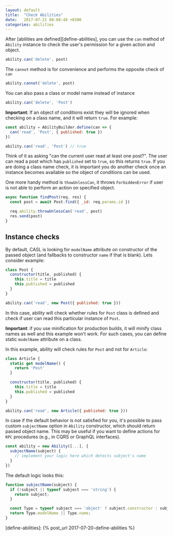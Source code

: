 ```yaml
---
layout: default
title:  "Check Abilities"
date:   2017-07-21 08:08:48 +0300
categories: abilities
---
```


After [abilities are defined][define-abilities], you can use the `can` method of `Ability` instance to check the user's permission for a given action and object.

```js
ability.can('delete', post)
```

The `cannot` method is for convenience and performs the opposite check of `can`

```js
ability.cannot('delete', post)
```

You can also pass a class or model name instead of instance

```js
ability.can('delete', 'Post')
```

**Important**: If an object of conditions exist they will be ignored when checking on a class name, and it will return `true`. For example:

```js
const ability = AbilityBuilder.define(can => {
  can('read', 'Post', { published: true })
})

ability.can('read', 'Post') // true
```

Think of it as asking "can the current user read at least one post?". The user can read a post which has `published` set to `true`, so this returns `true`. If you are doing a class name check, it is important you do another check once an instance becomes available so the object of conditions can be used.

One more handy method is `thowUnlessCan`, it throws `ForbiddenError` if user is not able to perform an action on specified object.

```js
async function findPost(req, res) {
  const post = await Post.find({ _id: req.params.id })

  req.ability.throwUnlessCan('read', post)
  res.send(post)
}
```

## Instance checks

By default, CASL is looking for `modelName` attribute on constructor of the passed object (and fallbacks to constructor `name` if that is blank). Lets consider example:

```js
class Post {
  constructor(title, published) {
    this.title = title
    this.published = published
  }
}

ability.can('read', new Post({ published: true }))
```

In this case, ability will check whether rules for `Post` class is defined and check if user can read this particular instance of `Post`.

**Important**: if you use minification for production builds, it will minify class names as well and this example won't work. For such cases, you can define static `modelName` attribute on a class.

In this example, ability will check rules for `Post` and not for `Article`:

```js
class Article {
  static get modelName() {
    return 'Post'
  }

  constructor(title, published) {
    this.title = title
    this.published = published
  }
}

ability.can('read', new Article({ published: true }))
```

In case if the default behavior is not satisfied for you, it's possible to pass custom `subjectName` option in `Ability` constructor, which should return passed object name. This may be useful if you want to define actions for `RPC` procedures (e.g., in CQRS or GraphQL interfaces).

```js
const ability = new Ability([...], {
  subjectName(subject) {
    // implement your logic here which detects subject's name
  }
})
```

The default logic looks this:

```js
function subjectName(subject) {
  if (!subject || typeof subject === 'string') {
    return subject;
  }

  const Type = typeof subject === 'object' ? subject.constructor : subject;
  return Type.modelName || Type.name;
}
```

[define-abilities]: {% post_url 2017-07-20-define-abilities %}
